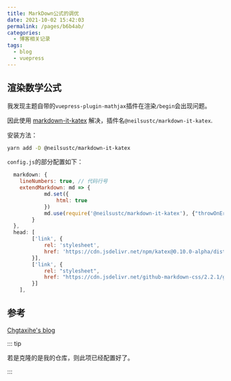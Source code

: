 ```yaml
---
title: MarkDown公式的调优
date: 2021-10-02 15:42:03
permalink: /pages/b6b4ab/
categories:
  - 博客相关记录
tags:
  - blog
  - vuepress
---
```




## 渲染数学公式

我发现主题自带的`vuepress-plugin-mathjax`插件在渲染`/begin`会出现问题。

因此使用 [markdown-it-katex](https://github.com/yzhang-gh/markdown-it-katex) 解决，插件名`@neilsustc/markdown-it-katex`.

安装方法：

```bash
yarn add -D @neilsustc/markdown-it-katex
```

`config.js`的部分配置如下：

```js
  markdown: {
    lineNumbers: true, // 代码行号
    extendMarkdown: md => {
            md.set({
                html: true
            })
            md.use(require('@neilsustc/markdown-it-katex'), {"throwOnError" : false, "errorColor" : " #cc0000"})
        }
  },
  head: [
        ['link', {
            rel: 'stylesheet',
            href: 'https://cdn.jsdelivr.net/npm/katex@0.10.0-alpha/dist/katex.min.css'
        }],
        ['link', {
            rel: "stylesheet",
            href: "https://cdn.jsdelivr.net/github-markdown-css/2.2.1/github-markdown.css"
        }]
    ],
```

## 参考

[Chgtaxihe's blog](https://blog.chgtaxihe.top/pages/4f9f4f/)

::: tip

若是克隆的是我的仓库，则此项已经配置好了。

:::

